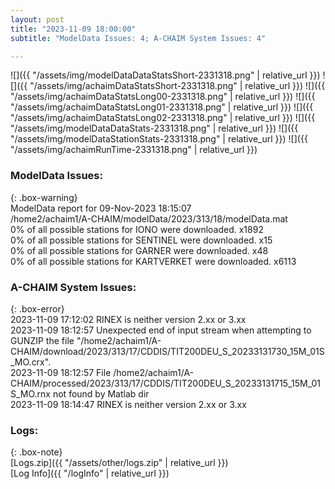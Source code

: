 ```yaml
---
layout: post
title: "2023-11-09 18:00:00"
subtitle: "ModelData Issues: 4; A-CHAIM System Issues: 4"

---
```


![]({{ "/assets/img/modelDataDataStatsShort-2331318.png" | relative_url }})
![]({{ "/assets/img/achaimDataStatsShort-2331318.png" | relative_url }})
![]({{ "/assets/img/achaimDataStatsLong00-2331318.png" | relative_url }})
![]({{ "/assets/img/achaimDataStatsLong01-2331318.png" | relative_url }})
![]({{ "/assets/img/achaimDataStatsLong02-2331318.png" | relative_url }})
![]({{ "/assets/img/modelDataDataStats-2331318.png" | relative_url }})
![]({{ "/assets/img/modelDataStationStats-2331318.png" | relative_url }})
![]({{ "/assets/img/achaimRunTime-2331318.png" | relative_url }})


### ModelData Issues:  
  
{: .box-warning}  
 ModelData report for 09-Nov-2023 18:15:07   
 /home2/achaim1/A-CHAIM/modelData/2023/313/18/modelData.mat   
 0% of all possible stations for IONO were downloaded. x1892   
 0% of all possible stations for SENTINEL were downloaded. x15   
 0% of all possible stations for GARNER were downloaded. x48   
 0% of all possible stations for KARTVERKET were downloaded. x6113   
  
### A-CHAIM System Issues:  
  
{: .box-error}  
2023-11-09 17:12:02 RINEX is neither version 2.xx or 3.xx  
2023-11-09 18:12:57 Unexpected end of input stream when attempting to GUNZIP the file "/home2/achaim1/A-CHAIM/download/2023/313/17/CDDIS/TIT200DEU_S_20233131730_15M_01S_MO.crx".  
2023-11-09 18:12:57 File /home2/achaim1/A-CHAIM/processed/2023/313/17/CDDIS/TIT200DEU_S_20233131715_15M_01S_MO.rnx not found by Matlab dir  
2023-11-09 18:14:47 RINEX is neither version 2.xx or 3.xx  

### Logs:  
  
{: .box-note}  
[Logs.zip]({{ "/assets/other/logs.zip" | relative_url }})  
[Log Info]({{ "/logInfo" | relative_url }})  
